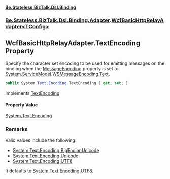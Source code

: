#### [Be.Stateless.BizTalk.Dsl.Binding](README.md 'README')
### [Be.Stateless.BizTalk.Dsl.Binding.Adapter](Be.Stateless.BizTalk.Dsl.Binding.Adapter.md 'Be.Stateless.BizTalk.Dsl.Binding.Adapter').[WcfBasicHttpRelayAdapter&lt;TConfig&gt;](WcfBasicHttpRelayAdapter_TConfig_.md 'Be.Stateless.BizTalk.Dsl.Binding.Adapter.WcfBasicHttpRelayAdapter<TConfig>')

## WcfBasicHttpRelayAdapter<TConfig>.TextEncoding Property

Specify the character set encoding to be used for emitting messages on the binding when the [MessageEncoding](WcfBasicHttpRelayAdapter_TConfig_.MessageEncoding.md 'Be.Stateless.BizTalk.Dsl.Binding.Adapter.WcfBasicHttpRelayAdapter<TConfig>.MessageEncoding') property is set to [System.ServiceModel.WSMessageEncoding.Text](https://docs.microsoft.com/en-us/dotnet/api/System.ServiceModel.WSMessageEncoding.Text 'System.ServiceModel.WSMessageEncoding.Text').

```csharp
public System.Text.Encoding TextEncoding { get; set; }
```

Implements [TextEncoding](IAdapterConfigMessageEncoding.TextEncoding.md 'Be.Stateless.BizTalk.Dsl.Binding.Adapter.IAdapterConfigMessageEncoding.TextEncoding')

#### Property Value
[System.Text.Encoding](https://docs.microsoft.com/en-us/dotnet/api/System.Text.Encoding 'System.Text.Encoding')

### Remarks

Valid values include the following:
- [System.Text.Encoding.BigEndianUnicode](https://docs.microsoft.com/en-us/dotnet/api/System.Text.Encoding.BigEndianUnicode 'System.Text.Encoding.BigEndianUnicode')
- [System.Text.Encoding.Unicode](https://docs.microsoft.com/en-us/dotnet/api/System.Text.Encoding.Unicode 'System.Text.Encoding.Unicode')
- [System.Text.Encoding.UTF8](https://docs.microsoft.com/en-us/dotnet/api/System.Text.Encoding.UTF8 'System.Text.Encoding.UTF8')

It defaults to [System.Text.Encoding.UTF8](https://docs.microsoft.com/en-us/dotnet/api/System.Text.Encoding.UTF8 'System.Text.Encoding.UTF8').